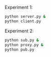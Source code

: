 
Experiment 1:
```bash
python server.py &
python client.py
```

Experiment 2:
```bash
python sub.py &
python proxy.py &
python pub.py
```

